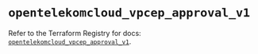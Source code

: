 # `opentelekomcloud_vpcep_approval_v1`

Refer to the Terraform Registry for docs: [`opentelekomcloud_vpcep_approval_v1`](https://registry.terraform.io/providers/opentelekomcloud/opentelekomcloud/1.36.28/docs/resources/vpcep_approval_v1).
